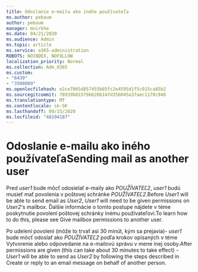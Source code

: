 ```yaml
---
title: Odoslanie e-mailu ako iného používateľa
ms.author: pebaum
author: pebaum
manager: mnirkhe
ms.date: 04/21/2020
ms.audience: Admin
ms.topic: article
ms.service: o365-administration
ROBOTS: NOINDEX, NOFOLLOW
localization_priority: Normal
ms.collection: Adm_O365
ms.custom:
- "6439"
- "3500009"
ms.openlocfilehash: e2ce7065d857455b85fc2e4595d1f5c915ca85b2
ms.sourcegitcommit: 78939b01579b626b147d356045a37aec1170c948
ms.translationtype: MT
ms.contentlocale: sk-SK
ms.lasthandoff: 09/15/2020
ms.locfileid: "48194187"
---
```

# <a name="sending-mail-as-another-user"></a><span data-ttu-id="e4805-102">Odoslanie e-mailu ako iného používateľa</span><span class="sxs-lookup"><span data-stu-id="e4805-102">Sending mail as another user</span></span>

<span data-ttu-id="e4805-103">Pred *user1* bude môcť odosielať e-maily ako *POUŽÍVATEĽ2*, *user1* budú musieť mať povolenia v poštovej schránke *POUŽÍVATEĽ2*.</span><span class="sxs-lookup"><span data-stu-id="e4805-103">Before *User1* will be able to send email as *User2*, *User1* will need to be given permissions on *User2*'s mailbox.</span></span> <span data-ttu-id="e4805-104">Ďalšie informácie o tomto postupe nájdete v téme poskytnutie povolení poštovej schránky inému používateľovi.</span><span class="sxs-lookup"><span data-stu-id="e4805-104">To learn how to do this, please see Give mailbox permissions to another user.</span></span>

<span data-ttu-id="e4805-105">Po udelení povolení (môže to trvať asi 30 minút, kým sa prejavia)- *user1* bude môcť odoslať ako *POUŽÍVATEĽ2* podľa krokov opísaných v téme Vytvorenie alebo odpovedanie na e-mailovú správu v mene inej osoby.</span><span class="sxs-lookup"><span data-stu-id="e4805-105">After permissions are given (this can take about 30 minutes to take effect) - *User1* will be able to send as *User2* by following the steps described in Create or reply to an email message on behalf of another person.</span></span>
